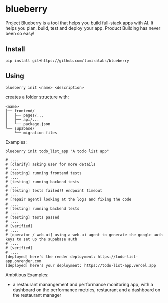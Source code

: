 # blueberry

Project Blueberry is a tool that helps you build full-stack apps with AI. It helps you plan, build, test and deploy your app. Product Building has never been so easy!


## Install
```
pip install git+https://github.com/lumiralabs/blueberry
```

## Using
```
blueberry init <name> <description>
```

creates a folder structure with:
```
<name>
├── frontend/
│   ├── pages/...
│   ├── api/...
│   └── package.json
└── supabase/
    └── migration files
```

Examples:
```
blueberry init todo_list_app "A todo list app"
```


```
# ....
# [clarify] asking user for more details
# ....
# [testing] running frontend tests
# ....
# [testing] running backend tests
# ....
# [testing] tests failed!! endpoint timeout
# ....
# [repair agent] looking at the logs and fixing the code
# ....
# [testing] running backend tests
# ....
# [testing] tests passed
# ....
# [verified]
# ....
# [operator / web-ui] using a web-ui agent to generate the google auth keys to set up the supabase auth
# ....
# [verified]
# ....
[deployed] here's the render deployment: https://todo-list-app.onrender.com
[deployed] here's your deployment: https://todo-list-app.vercel.app
```

Ambitious Examples:

- a restaurant manangement and performance monitoring app, with a dashboard on the performance metrics, restaurant and a dashboard on the restaurant manager